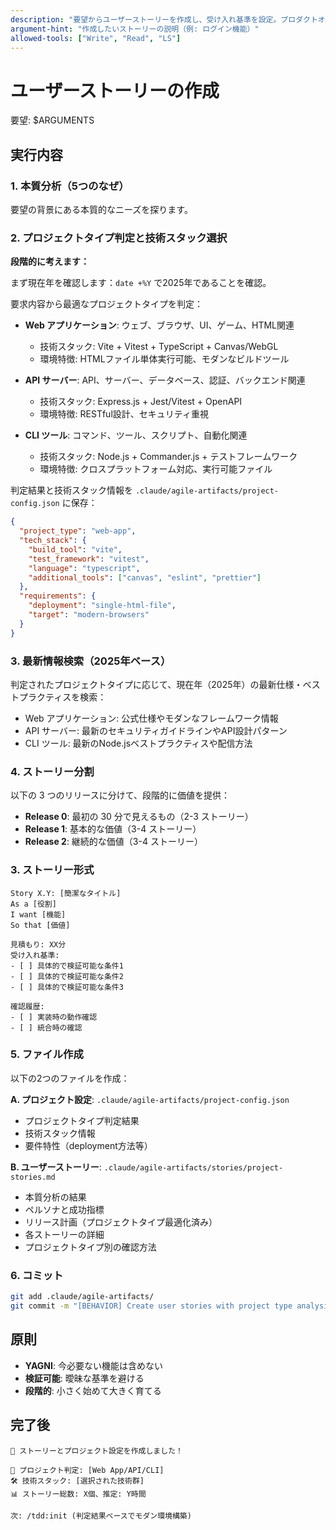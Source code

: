 ```yaml
---
description: "要望からユーザーストーリーを作成し、受け入れ基準を設定。プロダクトオーナーの視点で価値を定義します。"
argument-hint: "作成したいストーリーの説明（例: ログイン機能）"
allowed-tools: ["Write", "Read", "LS"]
---
```


# ユーザーストーリーの作成

要望: $ARGUMENTS

## 実行内容

### 1. 本質分析（5つのなぜ）

要望の背景にある本質的なニーズを探ります。

### 2. プロジェクトタイプ判定と技術スタック選択

**段階的に考えます：**

まず現在年を確認します：`date +%Y` で2025年であることを確認。

要求内容から最適なプロジェクトタイプを判定：

- **Web アプリケーション**: ウェブ、ブラウザ、UI、ゲーム、HTML関連
  - 技術スタック: Vite + Vitest + TypeScript + Canvas/WebGL
  - 環境特徴: HTMLファイル単体実行可能、モダンなビルドツール

- **API サーバー**: API、サーバー、データベース、認証、バックエンド関連  
  - 技術スタック: Express.js + Jest/Vitest + OpenAPI
  - 環境特徴: RESTful設計、セキュリティ重視

- **CLI ツール**: コマンド、ツール、スクリプト、自動化関連
  - 技術スタック: Node.js + Commander.js + テストフレームワーク
  - 環境特徴: クロスプラットフォーム対応、実行可能ファイル

判定結果と技術スタック情報を `.claude/agile-artifacts/project-config.json` に保存：

```json
{
  "project_type": "web-app",
  "tech_stack": {
    "build_tool": "vite",
    "test_framework": "vitest", 
    "language": "typescript",
    "additional_tools": ["canvas", "eslint", "prettier"]
  },
  "requirements": {
    "deployment": "single-html-file",
    "target": "modern-browsers"
  }
}
```

### 3. 最新情報検索（2025年ベース）

判定されたプロジェクトタイプに応じて、現在年（2025年）の最新仕様・ベストプラクティスを検索：

- Web アプリケーション: 公式仕様やモダンなフレームワーク情報
- API サーバー: 最新のセキュリティガイドラインやAPI設計パターン  
- CLI ツール: 最新のNode.jsベストプラクティスや配信方法

### 4. ストーリー分割

以下の 3 つのリリースに分けて、段階的に価値を提供：

- **Release 0**: 最初の 30 分で見えるもの（2-3 ストーリー）
- **Release 1**: 基本的な価値（3-4 ストーリー）  
- **Release 2**: 継続的な価値（3-4 ストーリー）

### 3. ストーリー形式

```text
Story X.Y: [簡潔なタイトル]
As a [役割]
I want [機能]
So that [価値]

見積もり: XX分
受け入れ基準:
- [ ] 具体的で検証可能な条件1
- [ ] 具体的で検証可能な条件2
- [ ] 具体的で検証可能な条件3

確認履歴:
- [ ] 実装時の動作確認
- [ ] 統合時の確認
```

### 5. ファイル作成

以下の2つのファイルを作成：

**A. プロジェクト設定**: `.claude/agile-artifacts/project-config.json`
- プロジェクトタイプ判定結果
- 技術スタック情報
- 要件特性（deployment方法等）

**B. ユーザーストーリー**: `.claude/agile-artifacts/stories/project-stories.md`
- 本質分析の結果
- ペルソナと成功指標
- リリース計画（プロジェクトタイプ最適化済み）
- 各ストーリーの詳細
- プロジェクトタイプ別の確認方法

### 6. コミット

```bash
git add .claude/agile-artifacts/
git commit -m "[BEHAVIOR] Create user stories with project type analysis"
```

## 原則

- **YAGNI**: 今必要ない機能は含めない
- **検証可能**: 曖昧な基準を避ける
- **段階的**: 小さく始めて大きく育てる

## 完了後

```text
📝 ストーリーとプロジェクト設定を作成しました！

🎯 プロジェクト判定: [Web App/API/CLI]
🛠️ 技術スタック: [選択された技術群]
📊 ストーリー総数: X個、推定: Y時間

次: /tdd:init (判定結果ベースでモダン環境構築)
```
